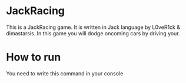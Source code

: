 # JackRacing
This is a JackRacing game. It is written in Jack language by L0veR1ck & dimastarsis.
In this game you will dodge oncoming cars by driving your.

# How to run
You need to write this command in your console